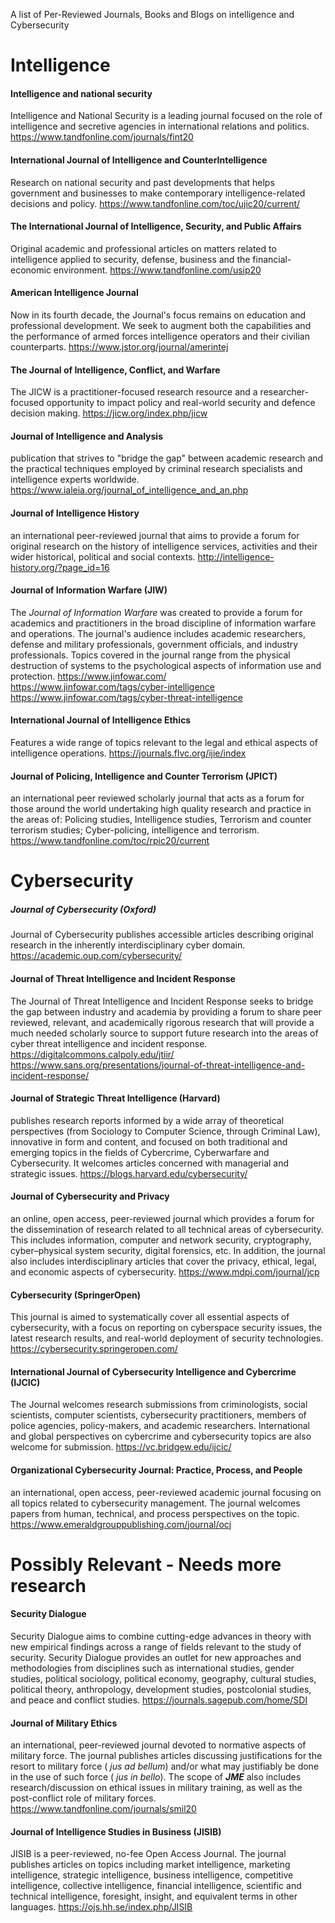 A list of Per-Reviewed Journals, Books and Blogs on intelligence and Cybersecurity

# Intelligence

#### Intelligence and national security
Intelligence and National Security is a leading journal focused on the role of intelligence and secretive agencies in international relations and politics.
https://www.tandfonline.com/journals/fint20


#### International Journal of Intelligence and CounterIntelligence
Research on national security and past developments that helps government and businesses to make contemporary intelligence-related decisions and policy.
https://www.tandfonline.com/toc/ujic20/current/


#### The International Journal of Intelligence, Security, and Public Affairs
Original academic and professional articles on matters related to intelligence applied to security, defense, business and the financial-economic environment.
https://www.tandfonline.com/usip20


#### American Intelligence Journal
Now in its fourth decade, the Journal's focus remains on education and professional development. We seek to augment both the capabilities and the performance of armed forces intelligence operators and their civilian counterparts.
https://www.jstor.org/journal/amerintej


#### The Journal of Intelligence, Conflict, and Warfare
The JICW is a practitioner-focused research resource and a researcher-focused opportunity to impact policy and real-world security and defence decision making.
https://jicw.org/index.php/jicw


#### Journal of Intelligence and Analysis
publication that strives to "bridge the gap" between academic research and the practical techniques employed by criminal research specialists and intelligence experts worldwide.
https://www.ialeia.org/journal_of_intelligence_and_an.php


#### Journal of Intelligence History
an international peer-reviewed journal that aims to provide a forum for original research on the history of intelligence services, activities and their wider historical, political and social contexts.
http://intelligence-history.org/?page_id=16


#### Journal of Information Warfare (JIW) 
The _Journal of Information Warfare_ was created to provide a forum for academics and practitioners in the broad discipline of information warfare and operations. The journal's audience includes academic researchers, defense and military professionals, government officials, and industry professionals. Topics covered in the journal range from the physical destruction of systems to the psychological aspects of information use and protection.
https://www.jinfowar.com/
https://www.jinfowar.com/tags/cyber-intelligence
https://www.jinfowar.com/tags/cyber-threat-intelligence


#### International Journal of Intelligence Ethics
Features a wide range of topics relevant to the legal and ethical aspects of intelligence operations.
https://journals.flvc.org/ijie/index


#### Journal of Policing, Intelligence and Counter Terrorism (JPICT)
an international peer reviewed scholarly journal that acts as a forum for those around the world undertaking high quality research and practice in the areas of: Policing studies, Intelligence studies, Terrorism and counter terrorism studies; Cyber-policing, intelligence and terrorism.
https://www.tandfonline.com/toc/rpic20/current


# Cybersecurity
##### Journal of Cybersecurity (Oxford)
Journal of Cybersecurity publishes accessible articles describing original research in the inherently interdisciplinary cyber domain.
https://academic.oup.com/cybersecurity/


#### Journal of Threat Intelligence and Incident Response
The Journal of Threat Intelligence and Incident Response seeks to bridge the gap between industry and academia by providing a forum to share peer reviewed, relevant, and academically rigorous research that will provide a much needed scholarly source to support future research into the areas of cyber threat intelligence and incident response.
https://digitalcommons.calpoly.edu/jtiir/
https://www.sans.org/presentations/journal-of-threat-intelligence-and-incident-response/


#### Journal of Strategic Threat Intelligence (Harvard)
publishes research reports informed by a wide array of theoretical perspectives (from Sociology to Computer Science, through Criminal Law), innovative in form and content, and focused on both traditional and emerging topics in the fields of Cybercrime, Cyberwarfare and Cybersecurity. It welcomes articles concerned with managerial and strategic issues.
https://blogs.harvard.edu/cybersecurity/


#### Journal of Cybersecurity and Privacy
an online, open access, peer-reviewed journal which provides a forum for the dissemination of research related to all technical areas of cybersecurity. This includes information, computer and network security, cryptography, cyber–physical system security, digital forensics, etc. In addition, the journal also includes interdisciplinary articles that cover the privacy, ethical, legal, and economic aspects of cybersecurity.
https://www.mdpi.com/journal/jcp


#### Cybersecurity (SpringerOpen)
This journal is aimed to systematically cover all essential aspects of cybersecurity, with a focus on reporting on cyberspace security issues, the latest research results, and real-world deployment of security technologies.
https://cybersecurity.springeropen.com/


#### International Journal of Cybersecurity Intelligence and Cybercrime (IJCIC)
The Journal welcomes research submissions from criminologists, social scientists, computer scientists, cybersecurity practitioners, members of police agencies, policy-makers, and academic researchers. International and global perspectives on cybercrime and cybersecurity topics are also welcome for submission.
https://vc.bridgew.edu/ijcic/


#### Organizational Cybersecurity Journal: Practice, Process, and People
an international, open access, peer-reviewed academic journal focusing on all topics related to cybersecurity management. The journal welcomes papers from human, technical, and process perspectives on the topic.
https://www.emeraldgrouppublishing.com/journal/ocj


# Possibly Relevant - Needs more research

#### Security Dialogue
Security Dialogue aims to combine cutting-edge advances in theory with new empirical findings across a range of fields relevant to the study of security. Security Dialogue provides an outlet for new approaches and methodologies from disciplines such as international studies, gender studies, political sociology, political economy, geography, cultural studies, political theory, anthropology, development studies, postcolonial studies, and peace and conflict studies.
https://journals.sagepub.com/home/SDI


#### Journal of Military Ethics
an international, peer-reviewed journal devoted to normative aspects of military force. The journal publishes articles discussing justifications for the resort to military force ( _jus ad bellum_) and/or what may justifiably be done in the use of such force ( _jus in bello_). The scope of **_JME_** also includes research/discussion on ethical issues in military training, as well as the post-conflict role of military forces.
https://www.tandfonline.com/journals/smil20


#### Journal of Intelligence Studies in Business (JISIB)
JISIB is a peer-reviewed, no-fee Open Access Journal. The journal publishes articles on topics including market intelligence, marketing intelligence, strategic intelligence, business intelligence, competitive intelligence, collective intelligence, financial intelligence, scientific and technical intelligence, foresight, insight, and equivalent terms in other languages.
https://ojs.hh.se/index.php/JISIB

